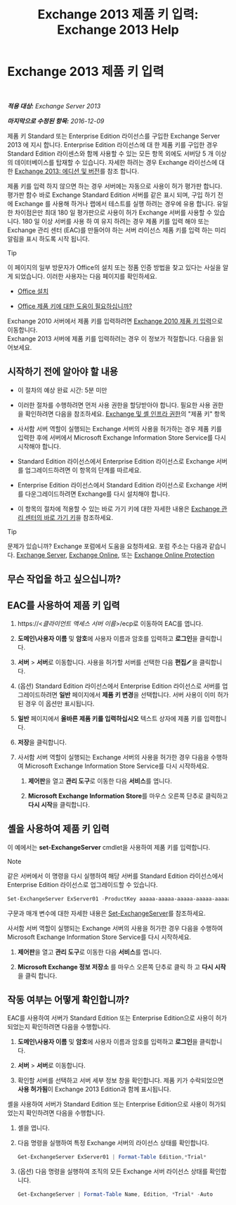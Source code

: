﻿---
title: 'Exchange 2013 제품 키 입력: Exchange 2013 Help'
TOCTitle: Exchange 2013 제품 키 입력
ms:assetid: ccb14685-4bdc-42a4-a985-35cd2a1a415c
ms:mtpsurl: https://technet.microsoft.com/ko-kr/library/Bb124582(v=EXCHG.150)
ms:contentKeyID: 51407747
ms.date: 05/22/2018
mtps_version: v=EXCHG.150
f1_keywords:
- Microsoft.Exchange.Management.SnapIn.Esm.Servers.EnterProductKeyWizardForm.EnterProductKeyWizardPage
ms.translationtype: MT
---

# Exchange 2013 제품 키 입력

 

_**적용 대상:** Exchange Server 2013_

_**마지막으로 수정된 항목:** 2016-12-09_

제품 키 Standard 또는 Enterprise Edition 라이선스를 구입한 Exchange Server 2013 에 지시 합니다. Enterprise Edition 라이선스에 대 한 제품 키를 구입한 경우 Standard Edition 라이센스와 함께 사용할 수 있는 모든 항목 외에도 서버당 5 개 이상의 데이터베이스를 탑재할 수 있습니다. 자세한 하려는 경우 Exchange 라이선스에 대 한 [Exchange 2013: 에디션 및 버전](exchange-2013-editions-and-versions-exchange-2013-help.md)를 참조 합니다.

제품 키를 입력 하지 않으면 하는 경우 서버에는 자동으로 사용이 허가 평가판 합니다. 평가판 함수 바로 Exchange Standard Edition 서버를 같은 표시 되며, 구입 하기 전에 Exchange 를 사용해 하거나 랩에서 테스트를 실행 하려는 경우에 유용 합니다. 유일한 차이점은만 최대 180 일 평가판으로 사용이 허가 Exchange 서버를 사용할 수 있습니다. 180 일 이상 서버를 사용 하 여 유지 하려는 경우 제품 키를 입력 해야 또는 Exchange 관리 센터 (EAC)를 만들어야 하는 서버 라이선스 제품 키를 입력 하는 미리 알림을 표시 하도록 시작 됩니다.


> [!TIP]
> 이 페이지의 일부 방문자가 Office의 설치 또는 정품 인증 방법을 찾고 있다는 사실을 알게 되었습니다. 이러한 사용자는 다음 페이지를 확인하세요. 
> <UL>
> <LI>
> <P><A href="http://go.microsoft.com/fwlink/p/?linkid=403360">Office 설치</A></P>
> <LI>
> <P><A href="http://go.microsoft.com/fwlink/p/?linkid=403361">Office 제품 키에 대한 도움이 필요하십니까?</A></P></LI></UL>Exchange 2010 서버에서 제품 키를 입력하려면 <A href="http://go.microsoft.com/fwlink/p/?linkid=403370">Exchange 2010 제품 키 입력</A>으로 이동합니다.<BR>Exchange 2013 서버에 제품 키를 입력하려는 경우 이 정보가 적절합니다. 다음을 읽어보세요.



## 시작하기 전에 알아야 할 내용

  - 이 절차의 예상 완료 시간: 5분 미만

  - 이러한 절차를 수행하려면 먼저 사용 권한을 할당받아야 합니다. 필요한 사용 권한을 확인하려면 다음을 참조하세요. [Exchange 및 셸 인프라 권한](exchange-and-shell-infrastructure-permissions-exchange-2013-help.md)의 "제품 키" 항목

  - 사서함 서버 역할이 실행되는 Exchange 서버의 사용을 허가하는 경우 제품 키를 입력한 후에 서버에서 Microsoft Exchange Information Store Service를 다시 시작해야 합니다.

  - Standard Edition 라이선스에서 Enterprise Edition 라이선스로 Exchange 서버를 업그레이드하려면 이 항목의 단계를 따르세요.

  - Enterprise Edition 라이선스에서 Standard Edition 라이선스로 Exchange 서버를 다운그레이드하려면 Exchange를 다시 설치해야 합니다.

  - 이 항목의 절차에 적용할 수 있는 바로 가기 키에 대한 자세한 내용은 [Exchange 관리 센터의 바로 가기 키](keyboard-shortcuts-in-the-exchange-admin-center-exchange-online-protection-help.md)을 참조하세요.


> [!TIP]
> 문제가 있습니까? Exchange 포럼에서 도움을 요청하세요. 포럼 주소는 다음과 같습니다. <A href="https://go.microsoft.com/fwlink/p/?linkid=60612">Exchange Server</A>, <A href="https://go.microsoft.com/fwlink/p/?linkid=267542">Exchange Online</A>, 또는 <A href="https://go.microsoft.com/fwlink/p/?linkid=285351">Exchange Online Protection</A>



## 무슨 작업을 하고 싶으십니까?

## EAC를 사용하여 제품 키 입력

1.  https://\<*클라이언트 액세스 서버 이름*\>/ecp로 이동하여 EAC를 엽니다.

2.  **도메인\\사용자 이름** 및 **암호**에 사용자 이름과 암호를 입력하고 **로그인**을 클릭합니다.

3.  **서버** \> **서버**로 이동합니다. 사용을 허가할 서버를 선택한 다음 **편집**![편집 아이콘](images/JJ218640.6f53ccb2-1f13-4c02-bea0-30690e6ea71d(EXCHG.150).gif "편집 아이콘")을 클릭합니다.

4.  (옵션) Standard Edition 라이선스에서 Enterprise Edition 라이선스로 서버를 업그레이드하려면 **일반** 페이지에서 **제품 키 변경**을 선택합니다. 서버 사용이 이미 허가된 경우 이 옵션만 표시됩니다.

5.  **일반** 페이지에서 **올바른 제품 키를 입력하십시오** 텍스트 상자에 제품 키를 입력합니다.

6.  **저장**을 클릭합니다.

7.  사서함 서버 역할이 실행되는 Exchange 서버의 사용을 허가한 경우 다음을 수행하여 Microsoft Exchange Information Store Service를 다시 시작하세요.
    
    1.  **제어판**을 열고 **관리 도구**로 이동한 다음 **서비스**를 엽니다.
    
    2.  **Microsoft Exchange Information Store**를 마우스 오른쪽 단추로 클릭하고 **다시 시작**을 클릭합니다.

## 셸을 사용하여 제품 키 입력

이 예에서는 **set-ExchangeServer** cmdlet을 사용하여 제품 키를 입력합니다.


> [!NOTE]
> 같은 서버에서 이 명령을 다시 실행하여 해당 서버를 Standard Edition 라이선스에서 Enterprise Edition 라이선스로 업그레이드할 수 있습니다.

```powershell
Set-ExchangeServer ExServer01 -ProductKey aaaaa-aaaaa-aaaaa-aaaaa-aaaaa
```

구문과 매개 변수에 대한 자세한 내용은 [Set-ExchangeServer](https://technet.microsoft.com/ko-kr/library/bb123716\(v=exchg.150\))를 참조하세요.

사서함 서버 역할이 실행되는 Exchange 서버의 사용을 허가한 경우 다음을 수행하여 Microsoft Exchange Information Store Service를 다시 시작하세요.

1.  **제어판**을 열고 **관리 도구**로 이동한 다음 **서비스**를 엽니다.

2.  **Microsoft Exchange 정보 저장소** 를 마우스 오른쪽 단추로 클릭 하 고 **다시 시작** 을 클릭 합니다.

## 작동 여부는 어떻게 확인합니까?

EAC를 사용하여 서버가 Standard Edition 또는 Enterprise Edition으로 사용이 허가되었는지 확인하려면 다음을 수행합니다.

1.  **도메인\\사용자 이름** 및 **암호**에 사용자 이름과 암호를 입력하고 **로그인**을 클릭합니다.

2.  **서버** \> **서버**로 이동합니다.

3.  확인할 서버를 선택하고 서버 세부 정보 창을 확인합니다. 제품 키가 수락되었으면 **사용 허가됨**이 Exchange 2013 Edition과 함께 표시됩니다.

셸을 사용하여 서버가 Standard Edition 또는 Enterprise Edition으로 사용이 허가되었는지 확인하려면 다음을 수행합니다.

1.  셸을 엽니다.

2.  다음 명령을 실행하여 특정 Exchange 서버의 라이선스 상태를 확인합니다.
        
    ```powershell
    Get-ExchangeServer ExServer01 | Format-Table Edition,*Trial*
    ```

3.  (옵션) 다음 명령을 실행하여 조직의 모든 Exchange 서버 라이선스 상태를 확인합니다.

    ```powershell    
    Get-ExchangeServer | Format-Table Name, Edition, *Trial* -Auto
    ```